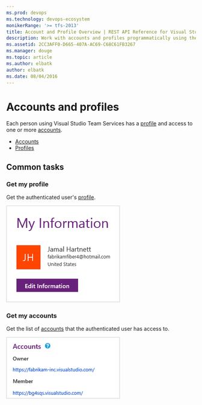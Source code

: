 ```yaml
---
ms.prod: devops
ms.technology: devops-ecosystem
monikerRange: '>= tfs-2013'
title: Account and Profile Overview | REST API Reference for Visual Studio Team Services
description: Work with accounts and profiles programmatically using the REST APIs for Visual Studio Team Services.
ms.assetid: 2CC3AFF0-D665-407A-AC69-C68C61FB3267
ms.manager: douge
ms.topic: article
ms.author: elbatk
author: elbatk
ms.date: 08/04/2016
---
```


# Accounts and profiles

Each person using Visual Studio Team Services has a [profile](./profiles.md) and access to one or more [accounts](./accounts.md).

* [Accounts](./accounts.md)
* [Profiles](./profiles.md)

## Common tasks

### Get my profile

Get the authenticated user's [profile](./profiles.md).

<img alt="A profile" src="./_img/profile.png" style="border: 1px solid #CCCCCC" />

### Get my accounts

Get the list of [accounts](./accounts.md) that the authenticated user has access to.

<img alt="The accounts" src="./_img/accounts.png" style="border: 1px solid #CCCCCC" />

